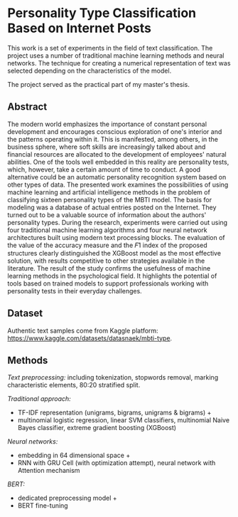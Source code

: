 # Personality Type Classification Based on Internet Posts

This work is a set of experiments in the field of text classification. The project uses a number of traditional machine learning methods and neural networks. The technique for creating a numerical representation of text was selected depending on the characteristics of the model.

The project served as the practical part of my master's thesis.

## Abstract
The modern world emphasizes the importance of constant personal development and 
encourages conscious exploration of one's interior and the patterns operating within it. This 
is manifested, among others, in the business sphere, where soft skills are increasingly talked 
about and financial resources are allocated to the development of employees' natural 
abilities. One of the tools well embedded in this reality are personality tests, which, however, 
take a certain amount of time to conduct. A good alternative could be an automatic 
personality recognition system based on other types of data. The presented work examines 
the possibilities of using machine learning and artificial intelligence methods in the problem 
of classifying sixteen personality types of the MBTI model. The basis for modeling was 
a database of actual entries posted on the Internet. They turned out to be a valuable source 
of information about the authors' personality types. During the research, experiments were 
carried out using four traditional machine learning algorithms and four neural network 
architectures built using modern text processing blocks. The evaluation of the value of the 
accuracy measure and the 𝐹1 index of the proposed structures clearly distinguished the 
XGBoost model as the most effective solution, with results competitive to other strategies 
available in the literature. The result of the study confirms the usefulness of machine learning 
methods in the psychological field. It highlights the potential of tools based on trained models 
to support professionals working with personality tests in their everyday challenges.

## Dataset
Authentic text samples come from Kaggle platform: https://www.kaggle.com/datasets/datasnaek/mbti-type.

## Methods
*Text preprocessing:* including tokenization, stopwords removal, marking characteristic elements, 80:20 stratified split.

*Traditional approach:* 
 * TF-IDF representation (unigrams, bigrams, unigrams & bigrams)
   +
 * multinomial logistic regression, linear SVM classifiers, multinomial Naive Bayes classifier, extreme gradient boosting (XGBoost)

*Neural networks:* 
 * embedding in 64 dimensional space
   +
 * RNN with GRU Cell (with optimization attempt), neural network with Attention mechanism

*BERT:* 
 * dedicated preprocessing model
   +
 * BERT fine-tuning
